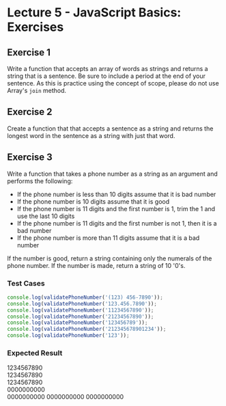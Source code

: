 # Lecture 5 - JavaScript Basics: Exercises

## Exercise 1

Write a function that accepts an array of words as strings and returns a string that is a sentence. Be sure to include a period at the end of your sentence. As this is practice using the concept of scope, please do not use Array's `join` method.

## Exercise 2

Create a function that that accepts a sentence as a string and returns the longest word in the sentence as a string with just that word.

## Exercise 3

Write a function that takes a phone number as a string as an argument and performs the following:

- If the phone number is less than 10 digits assume that it is bad number
- If the phone number is 10 digits assume that it is good
- If the phone number is 11 digits and the first number is 1, trim the 1 and use the last 10 digits
- If the phone number is 11 digits and the first number is not 1, then it is a bad number
- If the phone number is more than 11 digits assume that it is a bad number

If the number is good, return a string containing only the numerals of the phone number. If the number is made, return a string of 10 '0's.

### Test Cases
```js
console.log(validatePhoneNumber('(123) 456-7890'));  
console.log(validatePhoneNumber('123.456.7890'));  
console.log(validatePhoneNumber('11234567890'));  
console.log(validatePhoneNumber('21234567890'));  
console.log(validatePhoneNumber('123456789'));
console.log(validatePhoneNumber('212345678901234'));
console.log(validatePhoneNumber('123'));   
```

### Expected Result
1234567890  
1234567890  
1234567890  
0000000000  
0000000000
0000000000
0000000000
